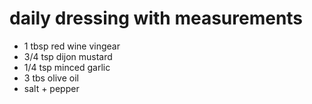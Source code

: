 # daily dressing with measurements

- 1 tbsp red wine vingear
- 3/4 tsp dijon mustard
- 1/4 tsp minced garlic
- 3 tbs olive oil
- salt + pepper
